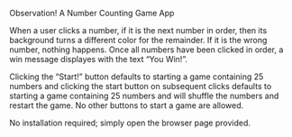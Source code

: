 Observation! A Number Counting Game App

When a user clicks a number, if it is the next number in order, then its background turns a different color for the remainder. If it is the wrong number, nothing happens. Once all numbers have been clicked in order, a win message displayes with the text “You Win!”.

Clicking the “Start!” button defaults to starting a game containing 25 numbers and clicking the start button on subsequent clicks defaults to starting a game containing 25 numbers and will shuffle the numbers and restart the game. No other buttons to start a game are allowed.

No installation required; simply open the browser page provided.
